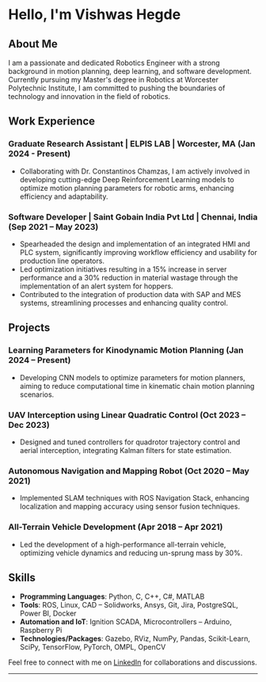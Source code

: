 # Hello, I'm Vishwas Hegde

## About Me
I am a passionate and dedicated Robotics Engineer with a strong background in motion planning, deep learning, and software development. Currently pursuing my Master's degree in Robotics at Worcester Polytechnic Institute, I am committed to pushing the boundaries of technology and innovation in the field of robotics.

## Work Experience
### Graduate Research Assistant | ELPIS LAB | Worcester, MA (Jan 2024 - Present)
- Collaborating with Dr. Constantinos Chamzas, I am actively involved in developing cutting-edge Deep Reinforcement Learning models to optimize motion planning parameters for robotic arms, enhancing efficiency and adaptability.

### Software Developer | Saint Gobain India Pvt Ltd | Chennai, India (Sep 2021 – May 2023)
- Spearheaded the design and implementation of an integrated HMI and PLC system, significantly improving workflow efficiency and usability for production line operators.
- Led optimization initiatives resulting in a 15% increase in server performance and a 30% reduction in material wastage through the implementation of an alert system for hoppers.
- Contributed to the integration of production data with SAP and MES systems, streamlining processes and enhancing quality control.

## Projects
### Learning Parameters for Kinodynamic Motion Planning (Jan 2024 – Present)
- Developing CNN models to optimize parameters for motion planners, aiming to reduce computational time in kinematic chain motion planning scenarios.

### UAV Interception using Linear Quadratic Control (Oct 2023 – Dec 2023)
- Designed and tuned controllers for quadrotor trajectory control and aerial interception, integrating Kalman filters for state estimation.

### Autonomous Navigation and Mapping Robot (Oct 2020 – May 2021)
- Implemented SLAM techniques with ROS Navigation Stack, enhancing localization and mapping accuracy using sensor fusion techniques.

### All-Terrain Vehicle Development (Apr 2018 – Apr 2021)
- Led the development of a high-performance all-terrain vehicle, optimizing vehicle dynamics and reducing un-sprung mass by 30%.

## Skills
- **Programming Languages**: Python, C, C++, C#, MATLAB
- **Tools**: ROS, Linux, CAD – Solidworks, Ansys, Git, Jira, PostgreSQL, Power BI, Docker
- **Automation and IoT**: Ignition SCADA, Microcontrollers – Arduino, Raspberry Pi
- **Technologies/Packages**: Gazebo, RViz, NumPy, Pandas, Scikit-Learn, SciPy, TensorFlow, PyTorch, OMPL, OpenCV

Feel free to connect with me on [LinkedIn](https://www.linkedin.com/in/vishwas-d-hegde/) for collaborations and discussions.

---
